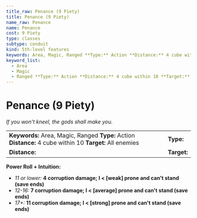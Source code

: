 ```yaml
---
title_raw: Penance (9 Piety)
title: Penance (9 Piety)
name_raw: Penance
name: Penance
cost: 9 Piety
type: classes
subtype: conduit
kind: 5th-level features
keywords: Area, Magic, Ranged **Type:** Action **Distance:** 4 cube within 10 **Target:** All enemies
keyword_list:
  - Area
  - Magic
  - Ranged **Type:** Action **Distance:** 4 cube within 10 **Target:** All enemies
---
```


# Penance (9 Piety)

*If you won't kneel, the gods shall make you.*

|                                                                                                           |             |
| :-------------------------------------------------------------------------------------------------------- | :---------- |
| **Keywords:** Area, Magic, Ranged **Type:** Action **Distance:** 4 cube within 10 **Target:** All enemies | **Type:**   |
| **Distance:**                                                                                             | **Target:** |

**Power Roll + Intuition:**

- *11 or lower:* **4 corruption damage; I \< \[weak\] prone and can't stand (save ends)**
- *12-16:* **7 corruption damage; I \< \[average\] prone and can't stand (save ends)**
- *17+:* **11 corruption damage; I \< \[strong\] prone and can't stand (save ends)**
